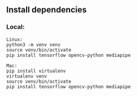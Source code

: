 ## Install dependencies
### Local:
```
Linux:
python3 -m venv venv
source venv/bin/activate
pip install tensorflow opencv-python mediapipe

Mac:
pip install virtualenv
virtualenv venv
source venv/bin/activate
pip install tensorflow opencv-python mediapipe
```